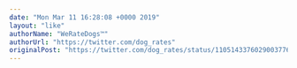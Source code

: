 ```yaml
---
date: "Mon Mar 11 16:28:08 +0000 2019"
layout: "like"
authorName: "WeRateDogs™"
authorUrl: "https://twitter.com/dog_rates"
originalPost: "https://twitter.com/dog_rates/status/1105143376029003776"
---
```

